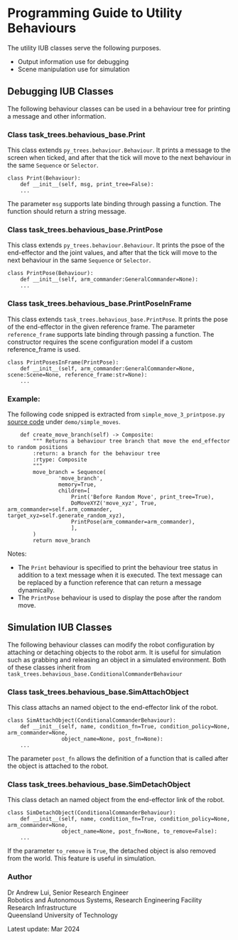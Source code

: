 # Programming Guide to Utility Behaviours

The utility IUB classes serve the following purposes.
- Output information use for debugging
- Scene manipulation use for simulation

## Debugging IUB Classes

The following behaviour classes can be used in a behaviour tree for printing a message and other information.

### Class task_trees.behavious_base.Print

This class extends `py_trees.behaviour.Behaviour`. It prints a message to the screen when ticked, and after that the tick will move to the next behaviour in the same `Sequence` or `Selector`.
```
class Print(Behaviour):
    def __init__(self, msg, print_tree=False):
    ...
```
The parameter `msg` supports late binding through passing a function. The function should return a string message.

### Class task_trees.behavious_base.PrintPose

This class extends `py_trees.behaviour.Behaviour`. It prints the psoe of the end-effector and the joint values, and after that the tick will move to the next behaviour in the same `Sequence` or `Selector`.

```
class PrintPose(Behaviour):
    def __init__(self, arm_commander:GeneralCommander=None):
    ...
```

### Class task_trees.behavious_base.PrintPoseInFrame

This class extends `task_trees.behavious_base.PrintPose`. It prints the pose of the end-effector in the given reference frame. The parameter `reference_frame` supports late binding through passing a function. The constructor requires the scene configuration model if a custom reference_frame is used.

```
class PrintPosesInFrame(PrintPose):
    def __init__(self, arm_commander:GeneralCommander=None, scene:Scene=None, reference_frame:str=None):
    ...
```

### Example:

The following code snipped is extracted from `simple_move_3_printpose.py` [source code](../../demos/simple_moves/simple_move_3_printpose.py) under `demo/simple_moves`.

```
    def create_move_branch(self) -> Composite:
        """ Returns a behaviour tree branch that move the end_effector to random positions
        :return: a branch for the behaviour tree  
        :rtype: Composite
        """
        move_branch = Sequence(
                'move_branch',
                memory=True,
                children=[
                    Print('Before Random Move', print_tree=True),
                    DoMoveXYZ('move_xyz', True, arm_commander=self.arm_commander, target_xyz=self.generate_random_xyz), 
                    PrintPose(arm_commander=arm_commander),
                    ],
        )
        return move_branch
```
Notes:
- The `Print` behaviour is specified to print the behaviour tree status in addition to a text message when it is executed. The text message can be replaced by a function reference that can return a message dynamically.
- The `PrintPose` behaviour is used to display the pose after the random move.

## Simulation IUB Classes

The following behaviour classes can modify the robot configuration by attaching or detaching objects to the robot arm. It is useful for simulation such as grabbing and releasing an object in a simulated environment. Both of these classes inherit from `task_trees.behavious_base.ConditionalCommanderBehaviour`

### Class task_trees.behavious_base.SimAttachObject

This class attachs an named object to the end-effector link of the robot. 

```
class SimAttachObject(ConditionalCommanderBehaviour):
    def __init__(self, name, condition_fn=True, condition_policy=None, arm_commander=None, 
                 object_name=None, post_fn=None):
    ...
```
The parameter `post_fn` allows the definition of a function that is called after the object is attached to the robot.

### Class task_trees.behavious_base.SimDetachObject

This class detach an named object from the end-effector link of the robot. 

```
class SimDetachObject(ConditionalCommanderBehaviour):
    def __init__(self, name, condition_fn=True, condition_policy=None, arm_commander=None, 
                 object_name=None, post_fn=None, to_remove=False):
    ...
```

If the parameter `to_remove` is `True`, the detached object is also removed from the world. This feature is useful in simulation.



### Author

Dr Andrew Lui, Senior Research Engineer <br />
Robotics and Autonomous Systems, Research Engineering Facility <br />
Research Infrastructure <br />
Queensland University of Technology <br />

Latest update: Mar 2024